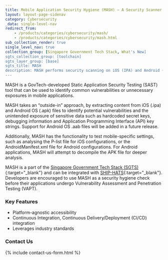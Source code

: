 ```yaml
---
title: Mobile Application Security Hygiene (MASH) – A Security Scanner for Mobile Applications  
layout: layout-page-sidenav
category: Cybersecurity
_data: single-level-nav
redirect_from:
    - /products/categories/cybersecurity/mash/
    - /products/categories/cybersecurity/mash.html
sub_collection_render: true
single_level_nav: true
collection_group: [Singapore Government Tech Stack, What's New]
sgts_collection_group: [toolchain]
sgts_layer_group: [base]
sgts_title: MASH
description: MASH performs security scanning on iOS (IPA) and Android (APK) mobile application files from the outside-in. Find out more.
---
```


MASH is a GovTech-developed Static Application Security Testing (SAST) tool that can be used to identify common vulnerabilities or unnecessary exposures in mobile applications. 

MASH takes an “outside-in” approach, by extracting content from iOS (.ipa) and Android OS (.apk) files to identify potential vulnerabilities and the unintended exposure of sensitive data such as hardcoded secret keys, debugging information and Application Programming Interface (API) key strings. Support for Android OS .aab files will be added in a future release.

Additionally, MASH has the functionality to test mobile-specific settings, such as analysing the P-list file for iOS configurations, or the AndroidManifest.xml file for Android configurations. For Android applications, MASH will attempt to decompile the APK file for deeper analysis.

MASH is a part of the [Singapore Government Tech Stack (SGTS)](/singapore-government-tech-stack/){:target="_blank"} and can be integrated with [SHIP-HATS](/products/categories/devops/ship-hats/overview.html){:target="_blank"}. Developers are encouraged to use MASH as a security hygiene check before their applications undergo Vulnerability Assessment and Penetration Testing (VAPT).

### Key Features

- Platform-agnostic accessibility 
- Continuous Integration, Continuous Delivery/Deployment (CI/CD) integration
- Leverages industry standards

### Contact Us

{% include contact-us-form.html %}
